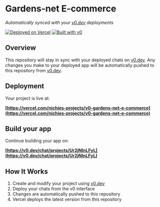 # Gardens-net E-commerce

*Automatically synced with your [v0.dev](https://v0.dev) deployments*

[![Deployed on Vercel](https://img.shields.io/badge/Deployed%20on-Vercel-black?style=for-the-badge&logo=vercel)](https://vercel.com/nichies-projects/v0-gardens-net-e-commerce)
[![Built with v0](https://img.shields.io/badge/Built%20with-v0.dev-black?style=for-the-badge)](https://v0.dev/chat/projects/Ur2jNInLFyL)

## Overview

This repository will stay in sync with your deployed chats on [v0.dev](https://v0.dev).
Any changes you make to your deployed app will be automatically pushed to this repository from [v0.dev](https://v0.dev).

## Deployment

Your project is live at:

**[https://vercel.com/nichies-projects/v0-gardens-net-e-commerce](https://vercel.com/nichies-projects/v0-gardens-net-e-commerce)**

## Build your app

Continue building your app on:

**[https://v0.dev/chat/projects/Ur2jNInLFyL](https://v0.dev/chat/projects/Ur2jNInLFyL)**

## How It Works

1. Create and modify your project using [v0.dev](https://v0.dev)
2. Deploy your chats from the v0 interface
3. Changes are automatically pushed to this repository
4. Vercel deploys the latest version from this repository